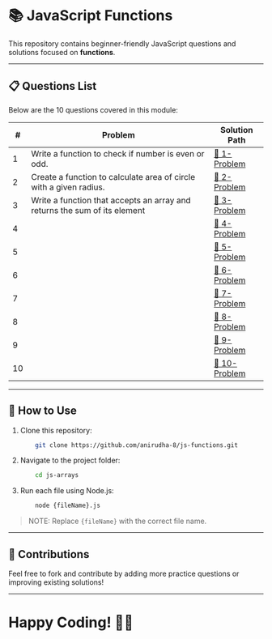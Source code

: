 # 📚 JavaScript Functions

This repository contains beginner-friendly JavaScript questions and solutions focused on **functions**.

---

## 📋 Questions List

Below are the 10 questions covered in this module:

| #  | Problem | Solution Path |
|----|---------|--------------|
| 1  | Write a function to check if number is even or odd. | [🔗 1-Problem](./1-Problem.js) |
| 2  | Create a function to calculate area of circle with a given radius. | [🔗 2-Problem](./2-Problem.js) |
| 3  | Write a function that accepts an array and returns the sum of its element | [🔗 3-Problem](./3-Problem.js) |
| 4  |  | [🔗 4-Problem](./4-Problem.js) |
| 5  |  | [🔗 5-Problem](./5-Problem.js) |
| 6  |  | [🔗 6-Problem](./6-Problem.js) |
| 7  |  | [🔗 7-Problem](./7-Problem.js) |
| 8  |  | [🔗 8-Problem](./8-Problem.js) |
| 9  |  | [🔗 9-Problem](./9-Problem.js) |
| 10 |  | [🔗 10-Problem](./10-Problem.js) |

---

## 🚀 How to Use

1. Clone this repository:  

    ```sh
        git clone https://github.com/anirudha-8/js-functions.git
    ```

2. Navigate to the project folder:

    ```bash
        cd js-arrays
    ```

3. Run each file using Node.js:

    ```bash
        node {fileName}.js
    ```

> NOTE: Replace `{fileName}` with the correct file name.

---

## 📢 Contributions

Feel free to fork and contribute by adding more practice questions or improving existing solutions!

---

# Happy Coding! 🚀🔥
